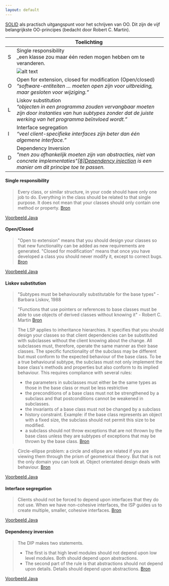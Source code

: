 ```yaml
---
layout: default
---
```

[SOLID](https://nl.wikipedia.org/wiki/SOLID) als practisch uitgangspunt voor het schrijven van OO. Dit zijn de vijf belangrijkste OO-principes (bedacht door Robert C. Martin).

|   | Toelichting
|---|-------------------------------------------------------------------------------------------------------------------------------------------------------------------------
| S | Single responsibility<br>_een klasse zou maar één reden mogen hebben om te veranderen. 
|   | ![alt text](https://www.christinecarter.com/wp-content/uploads/sites/6/2018/05/unitask_CMYK.jpeg "single task")
| O | Open for extension, closed for modification (Open/closed)<br>_“software-entiteiten … moeten open zijn voor uitbreiding, maar gesloten voor wijziging.”_
| L | Liskov substitution<br>_“objecten in een programma zouden vervangbaar moeten zijn door instanties van hun subtypes zonder dat de juiste werking van het programma beïnvloed wordt.”_
| I | Interface segregation<br>_“veel client-specifieke interfaces zijn beter dan één algemene interface.”_
| D | Dependency Inversion<br>_"men zou afhankelijk moeten zijn van abstracties, niet van concrete implementaties"[[8]](https://nl.wikipedia.org/wiki/SOLID#cite_note-martin-design-principles-8)[Dependency injection](https://nl.wikipedia.org/wiki/Dependency_injection) is een manier om dit principe toe te passen._

#### Single responsibility

> Every class, or similar structure, in your code should have only one job to do. Everything in the class should be related to that single purpose. It does not mean that your classes should only contain one method or property. 
[Bron](http://www.blackwasp.co.uk/SRP.aspx)

[Voorbeeld Java](https://github.com/Avans/PROG-SYNC/tree/master/OO/src/SingleResponsibility)

#### Open/Closed

> "Open to extension" means that you should design your classes so that new functionality can be added as new requirements are generated. "Closed for modification" means that once you have developed a class you should never modify it, except to correct bugs.
[Bron](http://www.blackwasp.co.uk/OCP.aspx)

[Voorbeeld Java](https://github.com/Avans/PROG-SYNC/tree/master/OO/src/OpenClosed)
 
#### Liskov substitution

> "Subtypes must be behaviourally substitutable for the base types" - Barbara Liskov, 1988

> "Functions that use pointers or references to base classes must be able to use objects of derived classes without knowing it" - Robert C. Martin
[Bron](https://drive.google.com/file/d/0BwhCYaYDn8EgNzAzZjA5ZmItNjU3NS00MzQ5LTkwYjMtMDJhNDU5ZTM0MTlh/view)

> The LSP applies to inheritance hierarchies. It specifies that you should design your classes so that client dependencies can be substituted with subclasses without the client knowing about the change. All subclasses must, therefore, operate the same manner as their base classes. The specific functionality of the subclass may be different but must conform to the expected behaviour of the base class. To be a true behavioural subtype, the subclass must not only implement the base class's methods and properties but also conform to its implied behaviour. This requires compliance with several rules:
> - the parameters in subclasses must either be the same types as those in the base class or must be less restrictive
> - the preconditions of a base class must not be strengthened by a subclass and that postconditions cannot be weakened in subclasses.
> - the invariants of a base class must not be changed by a subclass
> - history constraint. Example: if the base class represents an object with a fixed size, the subclass should not permit this size to be modified.
> - a subclass should not throw exceptions that are not thrown by the base class unless they are subtypes of exceptions that may be thrown by the base class.
[Bron](http://www.blackwasp.co.uk/lsp.aspx)

> Circle-ellipse problem: a circle and ellipse are related if you are viewing them through the prism of geometrical theory. But that is not the only domain you can look at.
> Object orientated design deals with behaviour.
[Bron](https://softwareengineering.stackexchange.com/a/314671)

[Voorbeeld Java](https://github.com/Avans/PROG-SYNC/tree/master/OO/src/LiskovSubstitution)

#### Interface segregation

> Clients should not be forced to depend upon interfaces that they do not use. When we have non-cohesive interfaces, the ISP guides us to create multiple, smaller, cohesive interfaces. 
[Bron](http://www.blackwasp.co.uk/ISP.aspx)

[Voorbeeld Java](https://github.com/Avans/PROG-SYNC/tree/master/OO/src/InterfaceSegregation)

#### Dependency inversion

> The DIP makes two statements. 
> - The first is that high level modules should not depend upon low level modules. Both should depend upon abstractions. 
> - The second part of the rule is that abstractions should not depend upon details. Details should depend upon abstractions.
[Bron](http://www.blackwasp.co.uk/DIP.aspx)

[Voorbeeld Java](https://github.com/Avans/PROG-SYNC/tree/master/OO/src/DependencyInversion)

